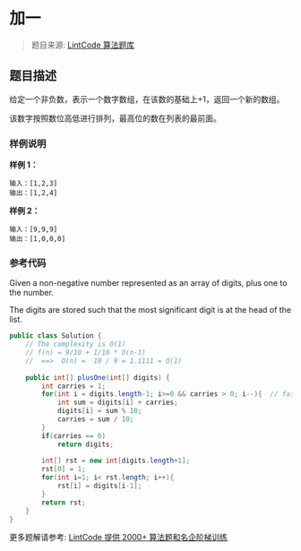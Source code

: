 # 加一
 > 题目来源: [LintCode 算法题库](https://www.lintcode.com/problem/plus-one/?utm_source=sc-github-wzz)
 ## 题目描述
 给定一个非负数，表示一个数字数组，在该数的基础上+1，返回一个新的数组。

该数字按照数位高低进行排列，最高位的数在列表的最前面。
 ### 样例说明
 **样例 1：**
```
输入：[1,2,3]
输出：[1,2,4]
```
**样例 2：**
```
输入：[9,9,9]
输出：[1,0,0,0]
```
 ### 参考代码
 Given a non-negative number represented as an array of digits, plus one to the number.

The digits are stored such that the most significant digit is at the head of the list.
```java
public class Solution {
    // The complexity is O(1)
    // f(n) = 9/10 + 1/10 * O(n-1)
    //  ==>  O(n) =  10 / 9 = 1.1111 = O(1)
    
    public int[] plusOne(int[] digits) {
        int carries = 1;
        for(int i = digits.length-1; i>=0 && carries > 0; i--){  // fast break when carries equals zero
            int sum = digits[i] + carries;
            digits[i] = sum % 10;
            carries = sum / 10;
        }
        if(carries == 0)
            return digits;
            
        int[] rst = new int[digits.length+1];
        rst[0] = 1;
        for(int i=1; i< rst.length; i++){
            rst[i] = digits[i-1];
        }
        return rst;
    }
}


```
 更多题解请参考: [LintCode 提供 2000+ 算法题和名企阶梯训练](https://www.lintcode.com/problem/?utm_source=sc-github-wzz)
